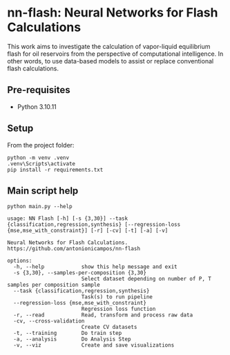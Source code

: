 # nn-flash: Neural Networks for Flash Calculations

This work aims to investigate the calculation of vapor-liquid equilibrium flash for oil reservoirs from the perspective of computational intelligence. In other words, to use data-based models to assist or replace conventional flash calculations.

## Pre-requisites

- Python 3.10.11

## Setup

From the project folder:

```
python -m venv .venv
.venv\Scripts\activate
pip install -r requirements.txt
```

## Main script help

```
python main.py --help

usage: NN Flash [-h] [-s {3,30}] --task {classification,regression,synthesis} [--regression-loss {mse,mse_with_constraint}] [-r] [-cv] [-t] [-a] [-v]

Neural Networks for Flash Calculations.
https://github.com/antonionicampos/nn-flash

options:
  -h, --help            show this help message and exit
  -s {3,30}, --samples-per-composition {3,30}
                        Select dataset depending on number of P, T samples per composition sample
  --task {classification,regression,synthesis}
                        Task(s) to run pipeline
  --regression-loss {mse,mse_with_constraint}
                        Regression loss function
  -r, --read            Read, transform and process raw data
  -cv, --cross-validation
                        Create CV datasets
  -t, --training        Do train step
  -a, --analysis        Do Analysis Step
  -v, --viz             Create and save visualizations
```

